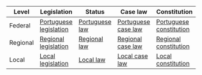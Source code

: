| Level | Legislation | Status | Case law | Constitution |
|---|---|---|---|---|
| Federal | [Portuguese legislation](https://dre.pt/) | [Portuguese law](https://dre.pt/legislacao/) | [Portuguese case law](https://dre.pt/legislacao/) | [Portuguese constitution](https://dre.pt/legislacao/) |
| Regional | [Regional legislation](https://dre.pt/legislacao/) | [Regional law](https://dre.pt/legislacao/) | [Regional case law](https://dre.pt/legislacao/) | [Regional constitution](https://dre.pt/legislacao/) |
| Local | [Local legislation](https://dre.pt/legislacao/) | [Local law](https://dre.pt/legislacao/) | [Local case law](https://dre.pt/legislacao/) | [Local constitution](https://dre.pt/legislacao/) |